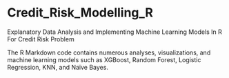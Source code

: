 # Credit_Risk_Modelling_R
Explanatory Data Analysis and Implementing Machine Learning Models In R For Credit Risk Problem

The R Markdown code contains numerous analyses, visualizations, and machine learning models such as XGBoost, Random Forest, Logistic Regression, KNN, and Naïve Bayes.
